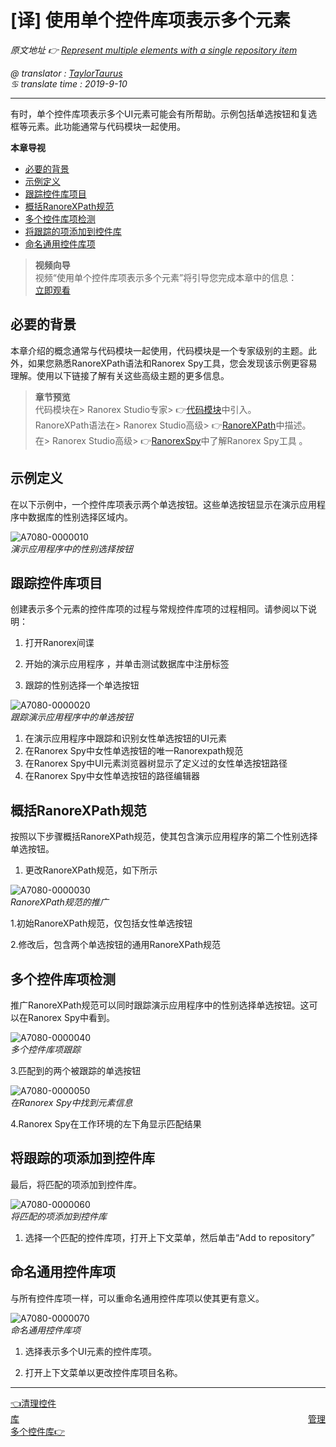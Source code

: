 # [译] 使用单个控件库项表示多个元素

*原文地址 👉 [Represent multiple elements with a single repository item][0]*

*@ translator : [TaylorTaurus](https://github.com/taylortaurus)*    
*♋ translate time : 2019-9-10*    

---

有时，单个控件库项表示多个UI元素可能会有所帮助。示例包括单选按钮和复选框等元素。此功能通常与代码模块一起使用。

**本章导视**
- [必要的背景](#必要的背景)
- [示例定义](#示例定义)
- [跟踪控件库项目](#跟踪控件库项目)
- [概括RanoreXPath规范](#概括RanoreXPath规范)
- [多个控件库项检测](#多个控件库项检测)
- [将跟踪的项添加到控件库](#将跟踪的项添加到控件库)
- [命名通用控件库项](#命名通用控件库项)




>**视频向导**        
视频“使用单个控件库项表示多个元素”将引导您完成本章中的信息：           
[立即观看](https://www.youtube.com/embed/_vRlv6shus4)

## 必要的背景
本章介绍的概念通常与代码模块一起使用，代码模块是一个专家级别的主题。此外，如果您熟悉RanoreXPath语法和Ranorex Spy工具，您会发现该示例更容易理解。使用以下链接了解有关这些高级主题的更多信息。

>**章节预览**              
代码模块在> Ranorex Studio专家> 👉[代码模块][1]中引入。            
RanoreXPath语法在> Ranorex Studio高级>  👉[RanoreXPath][2]中描述。              
在> Ranorex Studio高级> 👉[RanorexSpy][3]中了解Ranorex Spy工具  。

## 示例定义
在以下示例中，一个控件库项表示两个单选按钮。这些单选按钮显示在演示应用程序中数据库的性别选择区域内。

![A7080-0000010](https://gitee.com/taylortaurus/RX_UserGuide_GitBook_Picbed/raw/master/Repository/A7080-0000010.png)              
*演示应用程序中的性别选择按钮*


## 跟踪控件库项目
创建表示多个元素的控件库项的过程与常规控件库项的过程相同。请参阅以下说明：

1. 打开Ranorex间谍 

2. 开始的演示应用程序  ，并单击测试数据库中注册标签

3. 跟踪的性别选择一个单选按钮

![A7080-0000020](https://gitee.com/taylortaurus/RX_UserGuide_GitBook_Picbed/raw/master/Repository/A7080-0000020.png)                 
*跟踪演示应用程序中的单选按钮*

1. 在演示应用程序中跟踪和识别女性单选按钮的UI元素
2. 在Ranorex Spy中女性单选按钮的唯一Ranorexpath规范
3. 在Ranorex Spy中UI元素浏览器树显示了定义过的女性单选按钮路径
4. 在Ranorex Spy中女性单选按钮的路径编辑器



## 概括RanoreXPath规范
按照以下步骤概括RanoreXPath规范，使其包含演示应用程序的第二个性别选择单选按钮。

1. 更改RanoreXPath规范，如下所示

![A7080-0000030](https://gitee.com/taylortaurus/RX_UserGuide_GitBook_Picbed/raw/master/Repository/A7080-0000030.png)            
*RanoreXPath规范的推广*

1.初始RanoreXPath规范，仅包括女性单选按钮 

2.修改后，包含两个单选按钮的通用RanoreXPath规范

## 多个控件库项检测
推广RanoreXPath规范可以同时跟踪演示应用程序中的性别选择单选按钮。这可以在Ranorex Spy中看到。

![A7080-0000040](https://gitee.com/taylortaurus/RX_UserGuide_GitBook_Picbed/raw/master/Repository/A7080-0000040.png)                  
*多个控件库项跟踪*

3.匹配到的两个被跟踪的单选按钮

![A7080-0000050](https://gitee.com/taylortaurus/RX_UserGuide_GitBook_Picbed/raw/master/Repository/A7080-0000050.png)                  
*在Ranorex Spy中找到元素信息*

4.Ranorex Spy在工作环境的左下角显示匹配结果

## 将跟踪的项添加到控件库
最后，将匹配的项添加到控件库。

![A7080-0000060](https://gitee.com/taylortaurus/RX_UserGuide_GitBook_Picbed/raw/master/Repository/A7080-0000060.png)         
*将匹配的项添加到控件库*

1. 选择一个匹配的控件库项，打开上下文菜单，然后单击“Add to repository”


## 命名通用控件库项
与所有控件库项一样，可以重命名通用控件库项以使其更有意义。

![A7080-0000070](https://gitee.com/taylortaurus/RX_UserGuide_GitBook_Picbed/raw/master/Repository/A7080-0000070.png)           
*命名通用控件库项*


1. 选择表示多个UI元素的控件库项。

2. 打开上下文菜单以更改控件库项目名称。


---
[👈清理控件库][4]&emsp;&emsp;&emsp;&emsp;&emsp;&emsp;&emsp;&emsp;&emsp;&emsp;&emsp;&emsp;&emsp;&emsp;&emsp;&emsp;&emsp;&emsp;&emsp;&emsp;&emsp;&emsp;&emsp;&emsp;&emsp;&emsp;&emsp;&emsp;&emsp;&emsp;&emsp;&emsp;&emsp;[管理多个控件库👉][5]

[0]:https://www.ranorex.com/help/latest/ranorex-studio-fundamentals/repository/repository-items-representing-multiple-elements/
[1]:.\ranorex-studio-expert\code-modules\introduction.html
[2]:.\ranorex-studio-advanced\ranorexpath\introduction.html
[3]:.\ranorex-studio-advanced\ranorex-spy.html
[4]:.\repository-cleanup.html
[5]:.\Manage-multiple-repositories.html